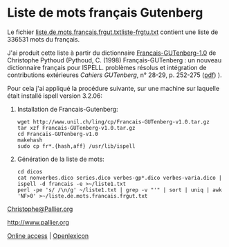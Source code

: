 # Liste de mots français Gutenberg

Le fichier [liste.de.mots.francais.frgut.txtliste-frgtu.txt](liste.de.mots.francais.frgut.txt) contient une liste de 336531 mots du français.

J'ai produit cette liste à partir du dictionnaire [Francais-GUTenberg-1.0](Francais-Gutenberg-reference.pdf) de Christophe Pythoud (Pythoud, C. (1998) Français-GUTenberg : un nouveau dictionnaire français pour ISPELL. problèmes résolus et intégration de contributions extérieures _Cahiers GUTenberg_,  n° 28-29, p. 252-275 ([pdf](http://cahiers.gutenberg.eu.org/cg-bin/article/CG_1998___28-29_252_0.pdf))
). 

Pour cela j'ai appliqué la procédure suivante, sur une machine sur laquelle était installé ispell version 3.2.06:

1.  Installation de Francais-Gutenberg:

        wget http://www.unil.ch/ling/cp/Francais-GUTenberg-v1.0.tar.gz
        tar xzf Francais-GUTenberg-v1.0.tar.gz
        cd Francais-GUTenberg-v1.0
        makehash
        sudo cp fr*.{hash,aff} /usr/lib/ispell

2.  Génération de la liste de mots:

        cd dicos
        cat nonverbes.dico series.dico verbes-gp*.dico verbes-varia.dico | ispell -d francais -e >~/liste1.txt
        perl -pe 's/ /\n/g' ~/liste1.txt | grep -v "'" | sort | uniq | awk 'NF>0' >~/liste.de.mots.francais.frgut.txt




<Christophe@Pallier.org>

<http://www.pallier.org>


[Online access](http://www.lexique.org/shiny/openlexicon) | [Openlexicon](http://chrplr.github.io/openlexicon)
